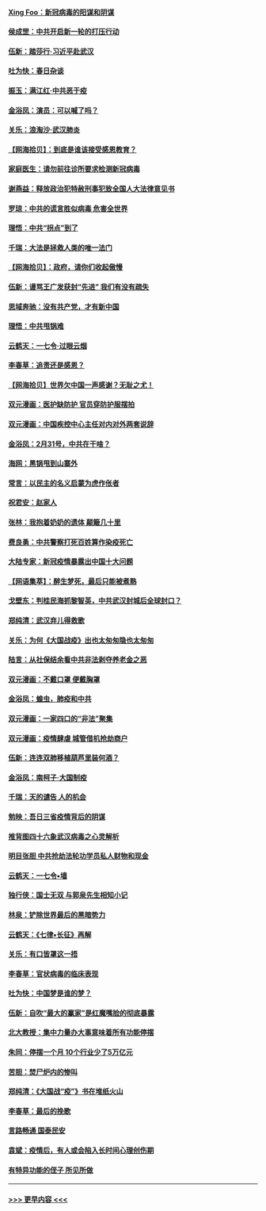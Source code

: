 #### [Xing Foo：新冠病毒的阳谋和阴谋](../pages/nsc993/n11936086.md?t=03130731) 
#### [侯成罡：中共开启新一轮的打压行动](../pages/nsc993/n11935730.md?t=03130731) 
#### [伍新：踏莎行‧习近平赴武汉](../pages/nsc993/n11935157.md?t=03130731) 
#### [吐为快：春日杂谈](../pages/nsc993/n11934776.md?t=03130731) 
#### [振玉：满江红‧中共恶于疫](../pages/nsc993/n11934647.md?t=03130731) 
#### [金浴凤：演员：可以喊了吗？](../pages/nsc993/n11934602.md?t=03130731) 
#### [关乐：浪淘沙·武汉肺炎](../pages/nsc993/n11931792.md?t=03130731) 
#### [【网海拾贝】：到底是谁该接受感恩教育？](../pages/nsc993/n11931552.md?t=03130731) 
#### [家庭医生：请勿前往诊所要求检测新冠病毒](../pages/nsc993/n11929190.md?t=03130731) 
#### [谢燕益：释放政治犯特赦刑事犯致全国人大法律意见书](../pages/nsc993/n11928978.md?t=03130731) 
#### [罗琼：中共的谎言胜似病毒 危害全世界](../pages/nsc993/n11922636.md?t=03130731) 
#### [理悟：中共“拐点”到了](../pages/nsc993/n11928496.md?t=03130731) 
#### [千瑞：大法是拯救人类的唯一法门](../pages/nsc993/n11927637.md?t=03130731) 
#### [【网海拾贝】：政府，请你们收起傲慢](../pages/nsc993/n11926932.md?t=03130731) 
#### [伍新：谩骂王广发获封“先进” 我们有没有疏失](../pages/nsc993/n11926101.md?t=03130731) 
#### [思域奔驰：没有共产党，才有新中国](../pages/nsc993/n11926058.md?t=03130731) 
#### [理悟：中共甩锅难](../pages/nsc993/n11925355.md?t=03130731) 
#### [云鹤天：一七令·过眼云烟](../pages/nsc993/n11925284.md?t=03130731) 
#### [李春草：追责还是感恩？](../pages/nsc993/n11925274.md?t=03130731) 
#### [【网海拾贝】世界欠中国一声感谢？无耻之尤！](../pages/nsc993/n11925239.md?t=03130731) 
#### [双元漫画：医护缺防护 官员穿防护服摆拍](../pages/nsc993/n11923899.md?t=03130731) 
#### [双元漫画：中国疾控中心主任对内对外两套说辞](../pages/nsc993/n11921994.md?t=03130731) 
#### [金浴凤：2月31号，中共在干啥？](../pages/nsc993/n11922706.md?t=03130731) 
#### [海网：黑锅甩到山寨外](../pages/nsc993/n11922688.md?t=03130731) 
#### [常言：以民主的名义启蒙为虎作伥者](../pages/nsc993/n11922217.md?t=03130731) 
#### [祝君安：赵家人](../pages/nsc993/n11922209.md?t=03130731) 
#### [张林：我抱着奶奶的遗体 颠簸几十里](../pages/nsc993/n11920945.md?t=03130731) 
#### [费良勇：中共警察打死百姓算作染疫死亡](../pages/nsc993/n11919264.md?t=03130731) 
#### [大陆专家：新冠疫情暴露出中国十大问题](../pages/nsc993/n11919187.md?t=03130731) 
#### [【网语集萃】：醉生梦死，最后只能被煮熟](../pages/nsc993/n11918994.md?t=03130731) 
#### [戈壁东：判桂民海抓黎智英，中共武汉封城后全球封口？](../pages/nsc993/n11917982.md?t=03130731) 
#### [郑纯清：武汉弃儿得救歌](../pages/nsc993/n11917881.md?t=03130731) 
#### [关乐：为何《大国战疫》出也太匆匆隐也太匆匆](../pages/nsc993/n11917792.md?t=03130731) 
#### [陆言：从社保结余看中共非法剥夺养老金之恶](../pages/nsc993/n11917084.md?t=03130731) 
#### [双元漫画：不戴口罩 便戴胸罩](../pages/nsc993/n11916447.md?t=03130731) 
#### [金浴凤：蝗虫，肺疫和中共](../pages/nsc993/n11916904.md?t=03130731) 
#### [双元漫画：一家四口的“非法”聚集](../pages/nsc993/n11916378.md?t=03130731) 
#### [双元漫画：疫情肆虐 城管借机抢劫商户](../pages/nsc993/n11916310.md?t=03130731) 
#### [伍新：连连双肺移植葫芦里装何酒？](../pages/nsc993/n11913667.md?t=03130731) 
#### [金浴凤：南柯子·大国制疫](../pages/nsc993/n11913657.md?t=03130731) 
#### [千瑞：天的谴告  人的机会](../pages/nsc993/n11913309.md?t=03130731) 
#### [勉映：吾日三省疫情背后的阴谋](../pages/nsc993/n11913079.md?t=03130731) 
#### [推背图四十六象武汉病毒之心灵解析](../pages/nsc993/n11911761.md?t=03130731) 
#### [明目张胆 中共抢劫法轮功学员私人财物和现金](../pages/nsc993/n11910262.md?t=03130731) 
#### [云鹤天：一七令▪墙](../pages/nsc993/n11910627.md?t=03130731) 
#### [独行侠：国士无双 与郭泉先生相知小记](../pages/nsc993/n11910613.md?t=03130731) 
#### [林泉：铲除世界最后的黑暗势力](../pages/nsc993/n11909320.md?t=03130731) 
#### [云鹤天：《七律▪长征》再解](../pages/nsc993/n11909327.md?t=03130731) 
#### [关乐：有口皆罩这一捂](../pages/nsc993/n11908393.md?t=03130731) 
#### [李春草：官状病毒的临床表现](../pages/nsc993/n11908339.md?t=03130731) 
#### [吐为快：中国梦是谁的梦？](../pages/nsc993/n11906564.md?t=03130731) 
#### [伍新：自吹“最大的赢家”是红魔嘴脸的彻底暴露](../pages/nsc993/n11906407.md?t=03130731) 
#### [北大教授：集中力量办大事意味着所有功能停摆](../pages/nsc993/n11904800.md?t=03130731) 
#### [朱同：停摆一个月 10个行业少了5万亿元](../pages/nsc993/n11904498.md?t=03130731) 
#### [苦胆：焚尸炉内的惨叫](../pages/nsc993/n11904479.md?t=03130731) 
#### [郑纯清：《大国战“疫”》书在堆纸火山](../pages/nsc993/n11904450.md?t=03130731) 
#### [李春草：最后的挽歌](../pages/nsc993/n11904441.md?t=03130731) 
#### [言路畅通 国泰民安](../pages/nsc993/n11904222.md?t=03130731) 
#### [袁斌：疫情后，有人或会陷入长时间心理创伤期](../pages/nsc993/n11901514.md?t=03130731) 
#### [有特异功能的侄子 所见所做](../pages/nsc993/n11901154.md?t=03130731) 

----
#### [ >>> 更早内容 <<< ](../indexes/nsc993-earlier.md)
